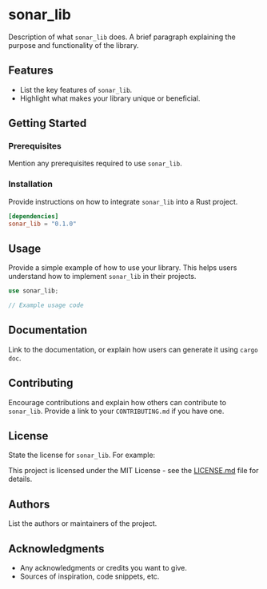 # sonar_lib

Description of what `sonar_lib` does. A brief paragraph explaining the purpose and functionality of the library.

## Features

- List the key features of `sonar_lib`.
- Highlight what makes your library unique or beneficial.

## Getting Started

### Prerequisites

Mention any prerequisites required to use `sonar_lib`.

### Installation

Provide instructions on how to integrate `sonar_lib` into a Rust project.

```toml
[dependencies]
sonar_lib = "0.1.0"
```

## Usage

Provide a simple example of how to use your library. This helps users understand how to implement `sonar_lib` in their projects.

```rust
use sonar_lib;

// Example usage code
```

## Documentation

Link to the documentation, or explain how users can generate it using `cargo doc`.

## Contributing

Encourage contributions and explain how others can contribute to `sonar_lib`. Provide a link to your `CONTRIBUTING.md` if you have one.

## License

State the license for `sonar_lib`. For example:

This project is licensed under the MIT License - see the [LICENSE.md](LICENSE.md) file for details.

## Authors

List the authors or maintainers of the project.

## Acknowledgments

- Any acknowledgments or credits you want to give.
- Sources of inspiration, code snippets, etc.
